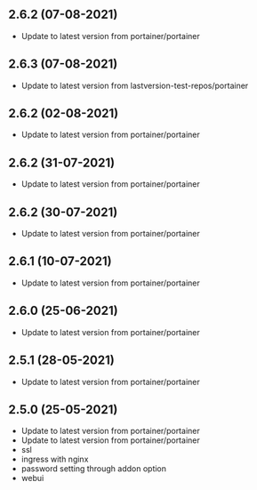 
## 2.6.2 (07-08-2021)
- Update to latest version from portainer/portainer

## 2.6.3 (07-08-2021)
- Update to latest version from lastversion-test-repos/portainer

## 2.6.2 (02-08-2021)
- Update to latest version from portainer/portainer

## 2.6.2 (31-07-2021)
- Update to latest version from portainer/portainer

## 2.6.2 (30-07-2021)
- Update to latest version from portainer/portainer

## 2.6.1 (10-07-2021)
- Update to latest version from portainer/portainer

## 2.6.0 (25-06-2021)
- Update to latest version from portainer/portainer

## 2.5.1 (28-05-2021)
- Update to latest version from portainer/portainer

## 2.5.0 (25-05-2021)
- Update to latest version from portainer/portainer
- Update to latest version from portainer/portainer
- ssl
- ingress with nginx 
- password setting through addon option
- webui
